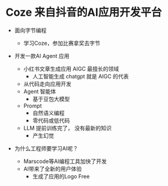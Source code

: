 # Coze 来自抖音的AI应用开发平台

- 面向字节编程
   - 学习Coze，参加比赛拿奖去字节

- 开发一款AI Agent 应用
   - 小红书文章生成应用 AIGC 最擅长的领域
       - 人工智能生成 chatgpt 就是 AIGC 的代表
   - 从代码走向应用开发
   - Agent 智能体
       - 基于豆包大模型
   - Prompt
       - 自然语义编程 
       - 零代码或低代码
   - LLM 提前训练完了， 没有最新的知识
       - 产生幻觉 

- 为什么工程师要学习AI呢？
   - Marscode等AI编程工具加快了开发
   - AI带来了全新的用户体验
       - 生成了应用的Logo  Free
